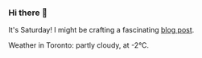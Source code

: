 ### Hi there :wave:

It's Saturday! I might be crafting a fascinating [blog post](https://www.benjaminwuethrich.dev).

Weather in Toronto: partly cloudy, at -2°C.
